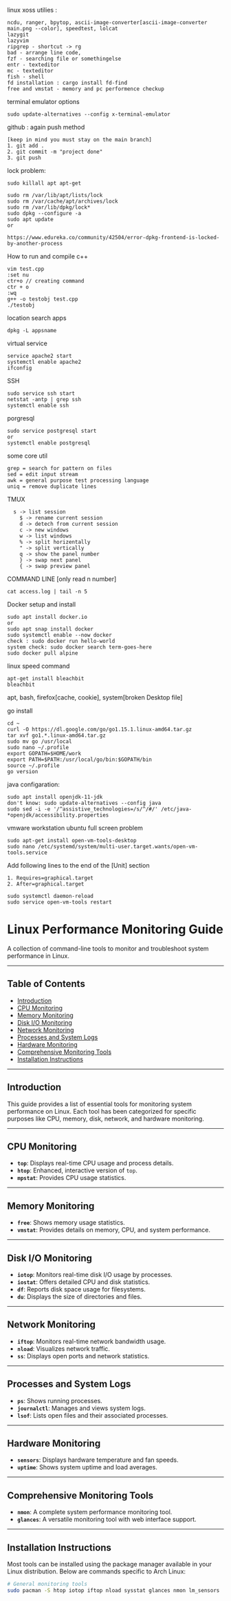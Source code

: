 
linux xoss utilies : 
```
ncdu, ranger, bpytop, ascii-image-converter[ascii-image-converter main.png --color], speedtest, lolcat
lazygit
lazyvim
ripgrep - shortcut -> rg
bad - arrange line code,
fzf - searching file or somethingelse
entr - texteditor
mc - texteditor
fish - shell
fd installation : cargo install fd-find
free and vmstat - memory and pc performence checkup

```

terminal emulator options
```
sudo update-alternatives --config x-terminal-emulator
```


github : again push method
```
[keep in mind you must stay on the main branch]
1. git add .
2. git commit -m "project done"
3. git push
```
lock problem:
```
sudo killall apt apt-get

sudo rm /var/lib/apt/lists/lock
sudo rm /var/cache/apt/archives/lock
sudo rm /var/lib/dpkg/lock*
sudo dpkg --configure -a
sudo apt update
or

https://www.edureka.co/community/42504/error-dpkg-frontend-is-locked-by-another-process
```

How to run and compile c++
```
vim test.cpp
:set nu
ctr+o // creating command
ctr + o
:wq
g++ -o testobj test.cpp
./testobj
```
location search apps
```
dpkg -L appsname
```
virtual service
```
service apache2 start
systemctl enable apache2
ifconfig
```
SSH
```
sudo service ssh start
netstat -antp | grep ssh
systemctl enable ssh
```
porgresql
```
sudo service postgresql start
or
systemctl enable postgresql
```
some core util
```
grep = search for pattern on files 
sed = edit input stream
awk = general purpose test processing language
uniq = remove duplicate lines
```
TMUX
```
  s -> list session
	$ -> rename current session
	d -> detech from current session
	c -> new windows
	w -> list windows
	% -> split horizentally
	" -> split vertically
	q -> show the panel number
	} -> swap next panel
	{ -> swap preview panel
```
COMMAND LINE [only read n number]
```
cat access.log | tail -n 5
```

Docker setup and install 
```
sudo apt install docker.io
or
sudo apt snap install docker
sudo systemctl enable --now docker
check : sudo docker run hello-world
system check: sudo docker search term-goes-here
sudo docker pull alpine
```
linux speed command
```
apt-get install bleachbit
bleachbit
```
apt, bash, firefox[cache, cookie], system[broken Desktop file]

go install
```
cd ~
curl -O https://dl.google.com/go/go1.15.1.linux-amd64.tar.gz
tar xvf go1.*.linux-amd64.tar.gz
sudo mv go /usr/local
sudo nano ~/.profile
export GOPATH=$HOME/work
export PATH=$PATH:/usr/local/go/bin:$GOPATH/bin
source ~/.profile
go version
```

java configaration:
```
sudo apt install openjdk-11-jdk
don't know: sudo update-alternatives --config java
sudo sed -i -e '/^assistive_technologies=/s/^/#/' /etc/java-*openjdk/accessibility.properties
```

vmware workstation ubuntu full screen problem
```
sudo apt-get install open-vm-tools-desktop
sudo nano /etc/systemd/system/multi-user.target.wants/open-vm-tools.service
```

Add following lines to the end of the [Unit] section
```
1. Requires=graphical.target
2. After=graphical.target

sudo systemctl daemon-reload
sudo service open-vm-tools restart
```

# Linux Performance Monitoring Guide

A collection of command-line tools to monitor and troubleshoot system performance in Linux.

---

## Table of Contents
- [Introduction](#introduction)
- [CPU Monitoring](#cpu-monitoring)
- [Memory Monitoring](#memory-monitoring)
- [Disk I/O Monitoring](#disk-io-monitoring)
- [Network Monitoring](#network-monitoring)
- [Processes and System Logs](#processes-and-system-logs)
- [Hardware Monitoring](#hardware-monitoring)
- [Comprehensive Monitoring Tools](#comprehensive-monitoring-tools)
- [Installation Instructions](#installation-instructions)

---

## Introduction
This guide provides a list of essential tools for monitoring system performance on Linux. Each tool has been categorized for specific purposes like CPU, memory, disk, network, and hardware monitoring.

---

## CPU Monitoring
- **`top`**: Displays real-time CPU usage and process details.
- **`htop`**: Enhanced, interactive version of `top`.
- **`mpstat`**: Provides CPU usage statistics.

---

## Memory Monitoring
- **`free`**: Shows memory usage statistics.
- **`vmstat`**: Provides details on memory, CPU, and system performance.

---

## Disk I/O Monitoring
- **`iotop`**: Monitors real-time disk I/O usage by processes.
- **`iostat`**: Offers detailed CPU and disk statistics.
- **`df`**: Reports disk space usage for filesystems.
- **`du`**: Displays the size of directories and files.

---

## Network Monitoring
- **`iftop`**: Monitors real-time network bandwidth usage.
- **`nload`**: Visualizes network traffic.
- **`ss`**: Displays open ports and network statistics.

---

## Processes and System Logs
- **`ps`**: Shows running processes.
- **`journalctl`**: Manages and views system logs.
- **`lsof`**: Lists open files and their associated processes.

---

## Hardware Monitoring
- **`sensors`**: Displays hardware temperature and fan speeds.
- **`uptime`**: Shows system uptime and load averages.

---

## Comprehensive Monitoring Tools
- **`nmon`**: A complete system performance monitoring tool.
- **`glances`**: A versatile monitoring tool with web interface support.

---

## Installation Instructions
Most tools can be installed using the package manager available in your Linux distribution. Below are commands specific to Arch Linux:

```bash
# General monitoring tools
sudo pacman -S htop iotop iftop nload sysstat glances nmon lm_sensors

